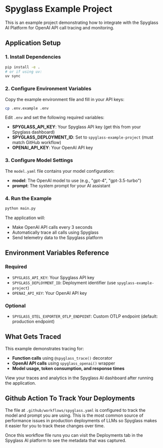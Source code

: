 # Spyglass Example Project

This is an example project demonstrating how to integrate with the Spyglass AI Platform for OpenAI API call tracing and monitoring.

## Application Setup

### 1. Install Dependencies

```bash
pip install -e .
# or if using uv:
uv sync
```

### 2. Configure Environment Variables

Copy the example environment file and fill in your API keys:

```bash
cp .env.example .env
```

Edit `.env` and set the following required variables:

- **SPYGLASS_API_KEY**: Your Spyglass API key (get this from your Spyglass dashboard)
- **SPYGLASS_DEPLOYMENT_ID**: Set to `spyglass-example-project` (must match GitHub workflow)
- **OPENAI_API_KEY**: Your OpenAI API key

### 3. Configure Model Settings

The `model.yaml` file contains your model configuration:
- **model**: The OpenAI model to use (e.g., "gpt-4", "gpt-3.5-turbo")
- **prompt**: The system prompt for your AI assistant

### 4. Run the Example

```bash
python main.py
```

The application will:
- Make OpenAI API calls every 3 seconds
- Automatically trace all calls using Spyglass
- Send telemetry data to the Spyglass platform

## Environment Variables Reference

### Required
- `SPYGLASS_API_KEY`: Your Spyglass API key
- `SPYGLASS_DEPLOYMENT_ID`: Deployment identifier (use `spyglass-example-project`)
- `OPENAI_API_KEY`: Your OpenAI API key

### Optional
- `SPYGLASS_OTEL_EXPORTER_OTLP_ENDPOINT`: Custom OTLP endpoint (default: production endpoint)

## What Gets Traced

This example demonstrates tracing for:
- **Function calls** using `@spyglass_trace()` decorator
- **OpenAI API calls** using `spyglass_openai()` wrapper
- **Model usage, token consumption, and response times**

View your traces and analytics in the Spyglass AI dashboard after running the application.

## Github Action To Track Your Deployments

The file at `.github/workflows/spyglass.yaml` is configured to track the model and prompt you are using. This is the most common source of performance issues in production deployments of LLMs so Spyglass makes it easier for you to track these changes over time.

Once this workflow file runs you can visit the Deployments tab in the Spyglass AI platform to see the 
metadata that was captured. 
